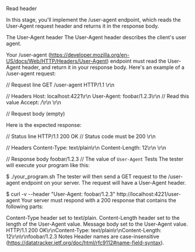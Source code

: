 Read header

In this stage, you'll implement the /user-agent endpoint, which reads the User-Agent request header and returns it in the response body.

The User-Agent header
The User-Agent header describes the client's user agent.

Your /user-agent (https://developer.mozilla.org/en-US/docs/Web/HTTP/Headers/User-Agent) endpoint must read the User-Agent header, 
and return it in your response body. Here's an example of a /user-agent request:

// Request line
GET
/user-agent
HTTP/1.1
\r\n

// Headers
Host: localhost:4221\r\n
User-Agent: foobar/1.2.3\r\n  // Read this value
Accept: */*\r\n
\r\n

// Request body (empty)

Here is the expected response:

// Status line
HTTP/1.1 200 OK               // Status code must be 200
\r\n

// Headers
Content-Type: text/plain\r\n
Content-Length: 12\r\n
\r\n

// Response body
foobar/1.2.3                  // The value of `User-Agent`
Tests
The tester will execute your program like this:

$ ./your_program.sh
The tester will then send a GET request to the /user-agent endpoint on your server. The request will have a User-Agent header.

$ curl -v --header "User-Agent: foobar/1.2.3" http://localhost:4221/user-agent
Your server must respond with a 200 response that contains the following parts:

Content-Type header set to text/plain.
Content-Length header set to the length of the User-Agent value.
Message body set to the User-Agent value.
HTTP/1.1 200 OK\r\nContent-Type: text/plain\r\nContent-Length: 12\r\n\r\nfoobar/1.2.3
Notes
Header names are case-insensitive (https://datatracker.ietf.org/doc/html/rfc9112#name-field-syntax).